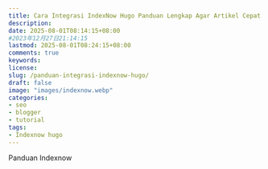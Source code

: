 ```yaml
---
title: Cara Integrasi IndexNow Hugo Panduan Lengkap Agar Artikel Cepat Terindeks
description: 
date: 2025-08-01T08:14:15+08:00 
#2023年12月27日21:14:15
lastmod: 2025-08-01T08:24:15+08:00 
comments: true
keywords: 
license: 
slug: /panduan-integrasi-indexnow-hugo/
draft: false 
image: "images/indexnow.webp"
categories:
- seo
- blogger
- tutorial
tags:
- Indexnow hugo
---
```

Panduan Indexnow